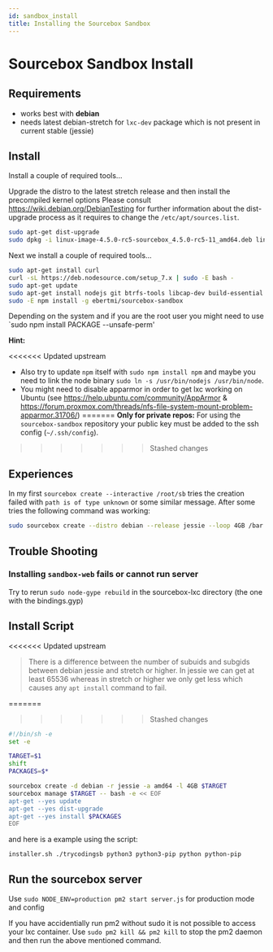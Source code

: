 ```yaml
---
id: sandbox_install
title: Installing the Sourcebox Sandbox
---
```


# Sourcebox Sandbox Install

## Requirements

- works best with **debian**
- needs latest debian-stretch for `lxc-dev` package which is not present in current stable (jessie)

## Install

Install a couple of required tools...

Upgrade the distro to the latest stretch release and then install the precompiled kernel options
Please consult https://wiki.debian.org/DebianTesting for further information about the dist-upgrade process as it requires to change
the `/etc/apt/sources.list`.

```bash
sudo apt-get dist-upgrade
sudo dpkg -i linux-image-4.5.0-rc5-sourcebox_4.5.0-rc5-11_amd64.deb linux-headers-4.5.0-rc5-sourcebox_4.5.0-rc5-1_amd64.deb
```

Next we install a couple of required tools...

```bash
sudo apt-get install curl
curl -sL https://deb.nodesource.com/setup_7.x | sudo -E bash -
sudo apt-get update
sudo apt-get install nodejs git btrfs-tools libcap-dev build-essential lxc lxc-dev
sudo -E npm install -g ebertmi/sourcebox-sandbox
```

Depending on the system and if you are the root user you might need to use `sudo npm install PACKAGE --unsafe-perm'


**Hint:**

<<<<<<< Updated upstream
* Also try to update `npm` itself with `sudo npm install npm` and maybe you need to link the node binary `sudo ln -s /usr/bin/nodejs /usr/bin/node`.
* You might need to disable apparmor in order to get lxc working on Ubuntu (see https://help.ubuntu.com/community/AppArmor & https://forum.proxmox.com/threads/nfs-file-system-mount-problem-apparmor.31706/)
=======
**Only for private repos:**
For using the `sourcebox-sandbox` repository your public key must be added to the ssh config (`~/.ssh/config`).
>>>>>>> Stashed changes

## Experiences

In my first `sourcebox create --interactive /root/sb` tries the creation failed with `path is of type unknown` or some similar message.
After some tries the following command was working:

```bash
sudo sourcebox create --distro debian --release jessie --loop 4GB /bar
```

## Trouble Shooting

### Installing `sandbox-web` fails or cannot run server

Try to rerun `sudo node-gype rebuild` in the sourcebox-lxc directory (the one with the bindings.gyp)

## Install Script

<<<<<<< Updated upstream
> There is a difference between the number of subuids and subgids between debian jessie and stretch or higher. In jessie we can get at least 65536 whereas in stretch or higher we only get less which causes any `apt install` command to fail.

=======
>>>>>>> Stashed changes
```bash
#!/bin/sh -e
set -e

TARGET=$1
shift
PACKAGES=$*

sourcebox create -d debian -r jessie -a amd64 -l 4GB $TARGET
sourcebox manage $TARGET -- bash -e << EOF
apt-get --yes update
apt-get --yes dist-upgrade
apt-get --yes install $PACKAGES
EOF
```

and here is a example using the script:

`installer.sh ./trycodingsb python3 python3-pip python python-pip`

## Run the sourcebox server

Use `sudo NODE_ENV=production pm2 start server.js` for production mode and config

If you have accidentially run pm2 without sudo it is not possible to access your lxc container. Use `sudo pm2 kill && pm2 kill` to stop the pm2 daemon and then run the above mentioned command.